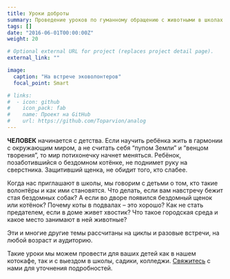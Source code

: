```yaml
---
title: Уроки доброты
summary: Проведение уроков по гуманному обращению с животными в школах
tags: []
date: "2016-06-01T00:00:00Z"
weight: 20

# Optional external URL for project (replaces project detail page).
external_link: ""

image:
  caption: "На встрече эковолонтеров"
  focal_point: Smart

# links:
#  - icon: github
#    icon_pack: fab
#    name: Проект на GitHub
#    url: https://github.com/Toparvion/analog
---
```


**ЧЕЛОВЕК** начинается с детства. Если научить ребёнка жить в гармонии с окружающим миром, а не считать себя “пупом Земли” и “венцом творения”, то мир потихонечку начнет меняться. Ребёнок, позаботившийся о бездомном котёнке, не поднимет руку на сверстника. Защитивший щенка, не обидит того, кто слабее.

Когда нас приглашают в школы, мы говорим с детьми о том, кто такие волонтёры и как ими становятся. Что делать, если вам навстречу бежит стая бездомных собак? А если во дворе появился бездомный щенок или котёнок? Почему коты в подвалах – это хорошо? Как не стать предателем, если в доме живет хвостик? Что такое городская среда и какое место занимают в ней животные?

Эти и многие другие темы рассчитаны на циклы и разовые встречи, на любой возраст и аудиторию. 

Такие уроки мы можем провести для ваших детей как в нашем котокафе, так и с выездом в школы, садики, колледжи. [Свяжитесь](/#contact) с нами для уточнения подробностей.